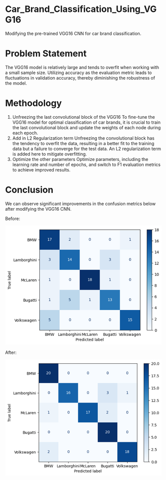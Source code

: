 # Car_Brand_Classification_Using_VGG16
 Modifying the pre-trained VGG16 CNN for car brand classification.

# Problem Statement
 The VGG16 model is relatively large and tends to overfit when working with a small sample size. Utilizing accuracy as the evaluation metric leads to fluctuations in validation accuracy, thereby diminishing the robustness of the model.
 
# Methodology 
 1. Unfreezing the last convolutional block of the VGG16
    To fine-tune the VGG16 model for optimal classification of car brands, it is crucial to train the last convolutional block and update the weights of each node during each epoch.
 2. Add in L2 Regularization term
    Unfreezing the convolutional block has the tendency to overfit the data, resulting in a better fit to the training data but a failure to converge for the test data. An L2 regularization term is added here to mitigate overfitting.
 3. Optimize the other parameters
    Optimize parameters, including the learning rate and number of epochs, and switch to F1 evaluation metrics to achieve improved results.
    
# Conclusion
 We can observe significant improvements in the confusion metrics below after modifying the VGG16 CNN.

 Before:
 
 ![Alt text](image.png)

 After:
 
 ![Alt text](image-1.png)

